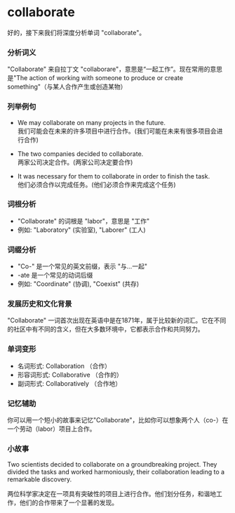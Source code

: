 # collaborate

好的，接下来我们将深度分析单词 "collaborate"。

  

### 分析词义

  

"Collaborate" 来自拉丁文 "collaborare"，意思是“一起工作”。现在常用的意思是"The action of working with someone to produce or create something"（与某人合作产生或创造某物）

  

### 列举例句

  

*   We may collaborate on many projects in the future.  
    我们可能会在未来的许多项目中进行合作。(我们可能在未来有很多项目会进行合作)
    
      
    
*   The two companies decided to collaborate.  
    两家公司决定合作。(两家公司决定要合作)
    
      
    
*   It was necessary for them to collaborate in order to finish the task.  
    他们必须合作以完成任务。(他们必须合作来完成这个任务)
    
      
    

  

### 词根分析

  

*   "Collaborate" 的词根是 "labor"，意思是 "工作"
*   例如: "Laboratory" (实验室), "Laborer" (工人)

  

### 词缀分析

  

*   "Co-" 是一个常见的英文前缀，表示 "与...一起"
*   \-ate 是一个常见的动词后缀
*   例如: "Coordinate" (协调), "Coexist" (共存)

  

### 发展历史和文化背景

  

"Collaborate" 一词首次出现在英语中是在1871年，属于比较新的词汇。它在不同的社区中有不同的含义，但在大多数环境中，它都表示合作和共同努力。

  

### 单词变形

  

*   名词形式: Collaboration （合作）
*   形容词形式: Collaborative （合作的）
*   副词形式: Collaboratively （合作地）

  

### 记忆辅助

  

你可以用一个短小的故事来记忆"Collaborate"，比如你可以想象两个人（co-）在一个劳动（labor）项目上合作。

  

### 小故事

  

Two scientists decided to collaborate on a groundbreaking project. They divided the tasks and worked harmoniously, their collaboration leading to a remarkable discovery.

  

两位科学家决定在一项具有突破性的项目上进行合作。他们划分任务，和谐地工作，他们的合作带来了一个显著的发现。
